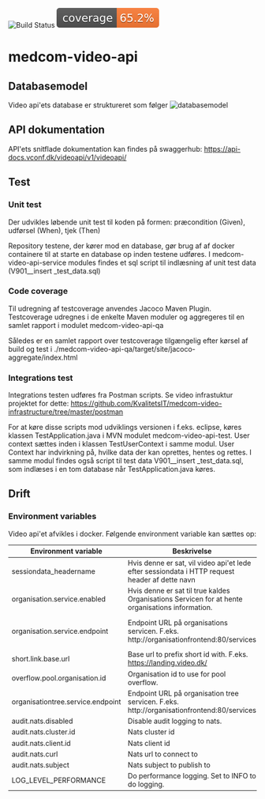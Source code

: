 
![Build Status](https://github.com/KvalitetsIT/medcom-video-api/workflows/Java%20CI%20with%20Maven/badge.svg) ![Test Coverage](.github/badges/jacoco.svg)


# medcom-video-api
## Databasemodel 
Video api'ets database er struktureret som følger
![databasemodel](/medcom-video-api-qa/docs/database.png)

## API dokumentation
API'ets snitflade dokumentation kan findes på swaggerhub:
https://api-docs.vconf.dk/videoapi/v1/videoapi/

## Test
### Unit test
Der udvikles løbende unit test til koden på formen: præcondition (Given), udførsel (When), tjek (Then)

Repository testene, der kører mod en database, gør brug af af docker containere til at starte en database op inden testene udføres. I medcom-video-api-service modules findes et sql script til indlæsning af unit test data (V901__insert _test_data.sql)

### Code coverage
Til udregning af testcoverage anvendes Jacoco Maven Plugin. Testcoverage udregnes i de enkelte Maven moduler og aggregeres til en samlet rapport i modulet medcom-video-api-qa

Således er en samlet rapport over testcoverage tilgængelig efter kørsel af build og test i
./medcom-video-api-qa/target/site/jacoco-aggregate/index.html

### Integrations test
Integrations testen udføres fra Postman scripts. Se video infrastuktur projektet for dette:
https://github.com/KvalitetsIT/medcom-video-infrastructure/tree/master/postman

For at køre disse scripts mod udviklings versionen i f.eks. eclipse, køres klassen TestApplication.java i MVN modulet medcom-video-api-test. User context sættes inden i klassen TestUserContext i samme modul. User Context har indvirkning på, hvilke data der kan oprettes, hentes og rettes. I samme modul findes også script til test data V901__insert _test_data.sql, som indlæses i en tom database når TestApplication.java køres.


## Drift
### Environment variables
Video api'et afvikles i docker. Følgende environment variable kan sættes op:

| Environment variable       | Beskrivelse                                                                                      |           Krævet / Default  |
| -------------------------- |--------------------------------------------------------------------------------------------------| -----------------------------|
| sessiondata_headername     | Hvis denne er sat, vil video api'et lede efter sessiondata i HTTP request header af dette navn   | Ikke krævet / Ingen default  |
|organisation.service.enabled| Hvis denne er sat til true kaldes Organisations Servicen for at hente organisations information. | Ikke krævet. Default false. |
|organisation.service.endpoint| Endpoint URL på organisations servicen. F.eks. http://organisationfrontend:80/services           | Ikke krævet. Skal være sat hvis organisation.service.enabled er sat til true. |
|short.link.base.url        | Base url to prefix short id with. F.eks. https://landing.video.dk/                               | Krævet
|overflow.pool.organisation.id | Organisation id to use for pool overflow.                                                        | Krævet
|organisationtree.service.endpoint| Endpoint URL på organisation tree servicen. F.eks. http://organisationfrontend:80/services       | Krævet
|audit.nats.disabled         | Disable audit logging to nats.                                                                   | No
| audit.nats.cluster.id      | Nats cluster id                                                                                  | Yes |
| audit.nats.client.id       | Nats client id                                                                                   | Yes |
| audit.nats.curl            | Nats url to connect to                                                                           | Yes |
| audit.nats.subject         | Nats subject to publish to                                                                       | Yes |
| LOG_LEVEL_PERFORMANCE      | Do performance logging. Set to INFO to do logging.                          | No  Defaults to WARNING | 